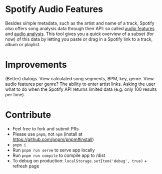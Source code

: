 # Spotify Audio Features
Besides simple metadata, such as the artist and name of a track, Spotify also offers song analysis data through their API: so called [audio features](https://developer.spotify.com/documentation/web-api/reference/tracks/get-audio-features/) and [audio analysis](https://developer.spotify.com/documentation/web-api/reference/tracks/get-audio-analysis/).
This tool gives you a quick overview of a subset (for now) of this data by letting you paste or drag in a Spotify link to a track, album or playlist.

# Improvements
(Better) dialogs.
View calculated song segments, BPM, key, genre.
View audio features per genre?
The ability to enter artist links.
Asking the user what to do when the Spotify API returns limited data (e.g. only 100 results per time).

# Contribute
- Feel free to fork and submit PRs
- Please use `pnpm`, not `npm` (install at https://github.com/pnpm/pnpm#install)
- `pnpm i`
- Run `pnpm run serve` to serve app locally
- Run `pnpm run compile` to compile app to /dist
- To debug on production: `localStorage.setItem('debug', true)` + refresh page